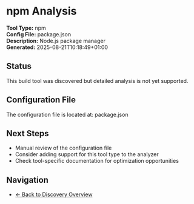 # npm Analysis

**Tool Type:** npm  
**Config File:** package.json  
**Description:** Node.js package manager  
**Generated:** 2025-08-21T10:18:49+01:00

## Status

This build tool was discovered but detailed analysis is not yet supported.

## Configuration File

The configuration file is located at: package.json

## Next Steps

- Manual review of the configuration file
- Consider adding support for this tool type to the analyzer
- Check tool-specific documentation for optimization opportunities

## Navigation

- [← Back to Discovery Overview](../README.md)
